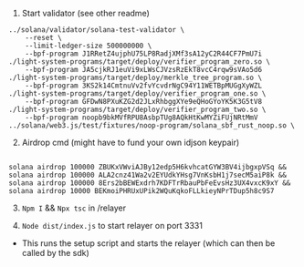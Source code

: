 1. Start validator (see other readme)

```
../solana/validator/solana-test-validator \
    --reset \
    --limit-ledger-size 500000000 \
    --bpf-program J1RRetZ4ujphU75LP8RadjXMf3sA12yC2R44CF7PmU7i ./light-system-programs/target/deploy/verifier_program_zero.so \
    --bpf-program JA5cjkRJ1euVi9xLWsCJVzsRzEkT8vcC4rqw9sVAo5d6 ./light-system-programs/target/deploy/merkle_tree_program.so \
    --bpf-program 3KS2k14CmtnuVv2fvYcvdrNgC94Y11WETBpMUGgXyWZL ./light-system-programs/target/deploy/verifier_program_one.so \     
    --bpf-program GFDwN8PXuKZG2d2JLxRhbggXYe9eQHoGYoYK5K3G5tV8  ./light-system-programs/target/deploy/verifier_program_two.so \
    --bpf-program noopb9bkMVfRPU8AsbpTUg8AQkHtKwMYZiFUjNRtMmV ../solana/web3.js/test/fixtures/noop-program/solana_sbf_rust_noop.so \
```

2. Airdrop cmd (might have to fund your own idjson keypair)

```

solana airdrop 100000 ZBUKxVWviAJBy12edp5H6kvhcatGYW3BV4ijbgxpVSq && solana airdrop 100000 ALA2cnz41Wa2v2EYUdkYHsg7VnKsbH1j7secM5aiP8k && solana airdrop 100000 8Ers2bBEWExdrh7KDFTrRbauPbFeEvsHz3UX4vxcK9xY && solana airdrop 10000 BEKmoiPHRUxUPik2WQuKqkoFLLkieyNPrTDup5h8c9S7

```

3. `Npm I` && `Npx tsc` in /relayer

4. `Node dist/index.js` to start relayer on port 3331

- This runs the setup script and starts the relayer (which can then be called by the sdk)
